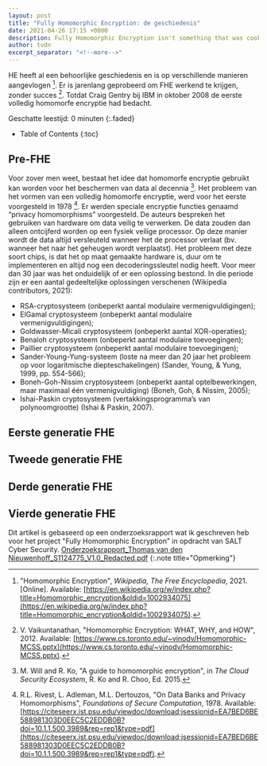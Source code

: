 ```yaml
---
layout: post
title: "Fully Homomorphic Encryption: de geschiedenis"
date: 2021-04-26 17:15 +0000
description: Fully Homomorphic Encryption isn't something that was cooked up by a cryptographer yesterday. How did we get where we are today?
author: tvdn
excerpt_separator: "<!--more-->"
---
```


HE heeft al een behoorlijke geschiedenis en is op verschillende manieren aangevlogen [^wiki2021]. Er is jarenlang geprobeerd om FHE werkend te krijgen, zonder succes [^vaik2012]. Totdat Craig Gentry bij IBM in oktober 2008 de eerste volledig homomorfe encryptie had bedacht.

Geschatte leestijd: 0 minuten
{:.faded}

<!--more-->

- Table of Contents
{:toc}

## Pre-FHE

Voor zover men weet, bestaat het idee dat homomorfe encryptie gebruikt kan worden voor het beschermen van data al decennia [^will2015]. Het probleem van het vormen van een volledig homomorfe encryptie, werd voor het eerste voorgesteld in 1978 [^rivest1978]. Er werden speciale encryptie functies genaamd “privacy homomorphisms” voorgesteld. De auteurs bespreken het gebruiken van hardware om data veilig te verwerken. De data zouden dan alleen ontcijferd worden op een fysiek veilige processor. Op deze manier wordt de data altijd versleuteld wanneer het de processor verlaat (bv. wanneer het naar het geheugen wordt verplaatst). Het probleem met deze soort chips, is dat het op maat gemaakte hardware is, duur om te implementeren en altijd nog een decoderingssleutel nodig heeft. Voor meer dan 30 jaar was het onduidelijk of er een oplossing bestond. In die periode zijn er een aantal gedeeltelijke oplossingen verschenen (Wikipedia contributors, 2021):
-	RSA-cryptosysteem (onbeperkt aantal modulaire vermenigvuldigingen);
-	ElGamal cryptosysteem (onbeperkt aantal modulaire vermenigvuldigingen);
-	Goldwasser-Micali cryptosysteem (onbeperkt aantal XOR-operaties);
-	Benaloh cryptosysteem (onbeperkt aantal modulaire toevoegingen);
-	Paillier cryptosysteem (onbeperkt aantal modulaire toevoegingen);
-	Sander-Young-Yung-systeem (loste na meer dan 20 jaar het probleem op voor logaritmische diepteschakelingen) (Sander, Young, & Yung, 1999, pp. 554-566);
-	Boneh-Goh-Nissim cryptosysteem (onbeperkt aantal optelbewerkingen, maar maximaal één vermenigvuldiging) (Boneh, Goh, & Nissim, 2005);
-	Ishai-Paskin cryptosysteem (vertakkingsprogramma’s van polynoomgrootte) (Ishai & Paskin, 2007).

## Eerste generatie FHE

## Tweede generatie FHE

## Derde generatie FHE

## Vierde generatie FHE


Dit artikel is gebaseerd op een onderzoeksrapport wat ik geschreven heb voor het project "Fully Homomorphic Encryption" in opdracht van SALT Cyber Security. [Onderzoeksrapport_Thomas van den Nieuwenhoff_S1124775_V1.0_Redacted.pdf]()
{:.note title="Opmerking"}

<!-- Sources -->
[^wiki2021]: "Homomorphic Encryption", *Wikipedia, The Free Encyclopedia*, 2021. [Online]. Available: [https://en.wikipedia.org/w/index.php?title=Homomorphic_encryption&oldid=1002934075](https://en.wikipedia.org/w/index.php?title=Homomorphic_encryption&oldid=1002934075).
[^vaik2012]: V. Vaikuntanathan, "Homomorphic Encryption: WHAT, WHY, and HOW", 2012. Available: [https://www.cs.toronto.edu/~vinodv/Homomorphic-MCSS.pptx](https://www.cs.toronto.edu/~vinodv/Homomorphic-MCSS.pptx).
[^will2015]: M. Will and R. Ko, "A guide to homomorphic encryption", in *The Cloud Security Ecosystem*, R. Ko and R. Choo, Ed. 2015.
[^rivest1978]: R.L. Rivest, L. Adleman, M.L. Dertouzos, "On Data Banks and Privacy Homomorphisms", *Foundations of Secure Computation*, 1978. Available: [https://citeseerx.ist.psu.edu/viewdoc/download;jsessionid=EA7BED6BE588981303D0EEC5C2EDDB0B?doi=10.1.1.500.3989&rep=rep1&type=pdf](https://citeseerx.ist.psu.edu/viewdoc/download;jsessionid=EA7BED6BE588981303D0EEC5C2EDDB0B?doi=10.1.1.500.3989&rep=rep1&type=pdf).
